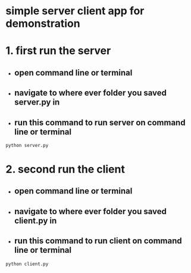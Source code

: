 # simple server client app for demonstration

# 1.  first run the server
* ##     open command line or terminal
* ##     navigate to where ever folder you saved server.py in
* ##     run this command to run server on command line or terminal
```bash
python server.py
```
# 2.  second run the client
* ##     open command line or terminal
* ##     navigate to where ever folder you saved client.py in
* ##     run this command to run client on command line or terminal
```bash
python client.py
```




